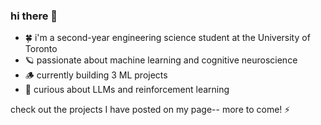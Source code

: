 ### hi there 🐋

- 🍀 i'm a second-year engineering science student at the University of Toronto 
- 🪐 passionate about machine learning and cognitive neuroscience
- 🪵 currently building 3 ML projects
- 💫 curious about LLMs and reinforcement learning

check out the projects I have posted on my page-- more to come! ⚡

<!--
**jessicaxtang/jessicaxtang** is a ✨ _special_ ✨ repository because its `README.md` (this file) appears on your GitHub profile.

Here are some ideas to get you started:

- 🔭 I’m currently working on ...
- 🌱 I’m currently learning ...
- 👯 I’m looking to collaborate on ...
- 🤔 I’m looking for help with ...
- 💬 Ask me about ...
- 📫 How to reach me: ...
- 😄 Pronouns: ...
- ⚡ Fun fact: ...
-->
